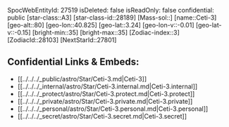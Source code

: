 ﻿---
location: [3.24,40.825,80]
type: Star
tags:
- astro/Star

---
SpocWebEntityId: 27519
isDeleted: false
isReadOnly: false
confidential: public
[star-class::A3]
[star-class-id::28189]
[Mass-sol::]
[name::Ceti-3]
[geo-alt::80]
[geo-lon::40.825]
[geo-lat::3.24]
[geo-lon-v::-0.01]
[geo-lat-v::-0.15]
[bright-min::35]
[bright-max::35]
[Zodiac-index::3]
[ZodiacId::28103]
[NextStarId::27801]



## Confidential Links & Embeds: 
- [[../../../_public/astro/Star/Ceti-3.md|Ceti-3]] 
- [[../../../_internal/astro/Star/Ceti-3.internal.md|Ceti-3.internal]] 
- [[../../../_protect/astro/Star/Ceti-3.protect.md|Ceti-3.protect]] 
- [[../../../_private/astro/Star/Ceti-3.private.md|Ceti-3.private]] 
- [[../../../_personal/astro/Star/Ceti-3.personal.md|Ceti-3.personal]] 
- [[../../../_secret/astro/Star/Ceti-3.secret.md|Ceti-3.secret]]

